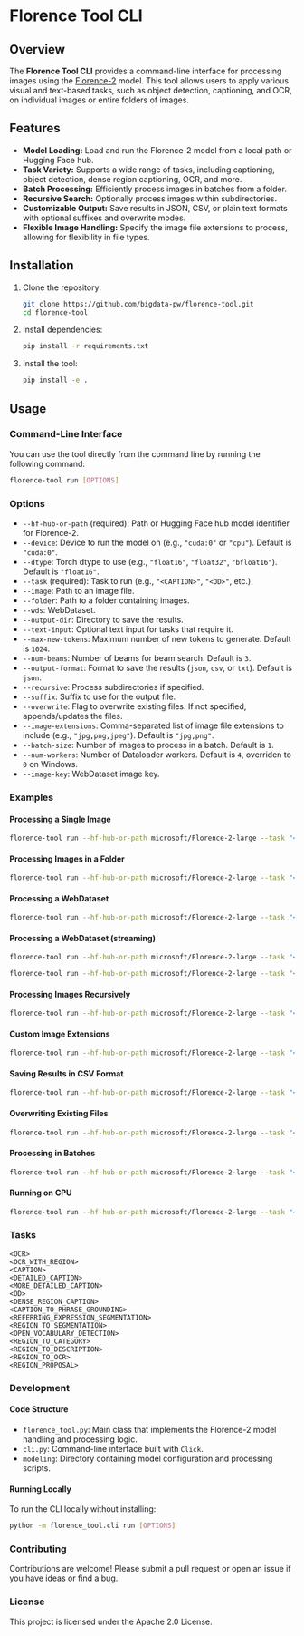 # Florence Tool CLI

## Overview

The **Florence Tool CLI** provides a command-line interface for processing images using the [Florence-2](https://huggingface.co/microsoft/Florence-2-large) model. This tool allows users to apply various visual and text-based tasks, such as object detection, captioning, and OCR, on individual images or entire folders of images.

## Features

- **Model Loading:** Load and run the Florence-2 model from a local path or Hugging Face hub.
- **Task Variety:** Supports a wide range of tasks, including captioning, object detection, dense region captioning, OCR, and more.
- **Batch Processing:** Efficiently process images in batches from a folder.
- **Recursive Search:** Optionally process images within subdirectories.
- **Customizable Output:** Save results in JSON, CSV, or plain text formats with optional suffixes and overwrite modes.
- **Flexible Image Handling:** Specify the image file extensions to process, allowing for flexibility in file types.

## Installation

1. Clone the repository:

   ```bash
   git clone https://github.com/bigdata-pw/florence-tool.git
   cd florence-tool
   ```

2. Install dependencies:

   ```bash
   pip install -r requirements.txt
   ```

3. Install the tool:

   ```bash
   pip install -e .
   ```

## Usage

### Command-Line Interface

You can use the tool directly from the command line by running the following command:

```bash
florence-tool run [OPTIONS]
```

### Options

- `--hf-hub-or-path` (required): Path or Hugging Face hub model identifier for Florence-2.
- `--device`: Device to run the model on (e.g., `"cuda:0"` or `"cpu"`). Default is `"cuda:0"`.
- `--dtype`: Torch dtype to use (e.g., `"float16"`, `"float32"`, `"bfloat16"`). Default is `"float16"`.
- `--task` (required): Task to run (e.g., `"<CAPTION>"`, `"<OD>"`, etc.).
- `--image`: Path to an image file.
- `--folder`: Path to a folder containing images.
- `--wds`: WebDataset.
- `--output-dir`: Directory to save the results.
- `--text-input`: Optional text input for tasks that require it.
- `--max-new-tokens`: Maximum number of new tokens to generate. Default is `1024`.
- `--num-beams`: Number of beams for beam search. Default is `3`.
- `--output-format`: Format to save the results (`json`, `csv`, or `txt`). Default is `json`.
- `--recursive`: Process subdirectories if specified.
- `--suffix`: Suffix to use for the output file.
- `--overwrite`: Flag to overwrite existing files. If not specified, appends/updates the files.
- `--image-extensions`: Comma-separated list of image file extensions to include (e.g., `"jpg,png,jpeg"`). Default is `"jpg,png"`.
- `--batch-size`: Number of images to process in a batch. Default is `1`.
- `--num-workers`: Number of Dataloader workers. Default is `4`, overriden to `0` on Windows.
- `--image-key`: WebDataset image key.

### Examples

#### Processing a Single Image

```bash
florence-tool run --hf-hub-or-path microsoft/Florence-2-large --task "<CAPTION>" --image /path/to/image.jpg --output-dir /path/to/output/
```

#### Processing Images in a Folder

```bash
florence-tool run --hf-hub-or-path microsoft/Florence-2-large --task "<OD>" --folder /path/to/folder/ --output-dir /path/to/output/
```

#### Processing a WebDataset

```bash
florence-tool run --hf-hub-or-path microsoft/Florence-2-large --task "<CAPTION>" --wds "shard-{00000..00069}.tar" --output-dir /path/to/output/
```

#### Processing a WebDataset (streaming)

```bash
florence-tool run --hf-hub-or-path microsoft/Florence-2-large --task "<CAPTION>" --wds "pipe:aws s3 cp s3://data/shard-{00000..00069}.tar -" --output-dir /path/to/output/
```

```bash
florence-tool run --hf-hub-or-path microsoft/Florence-2-large --task "<CAPTION>" --wds "pipe:aws s3 cp s3://data/shard-{00000..00069}.tar --endpoint-url https://00000000000000000000000000000000.r2.cloudflarestorage.com -" --output-dir /path/to/output/
```

#### Processing Images Recursively

```bash
florence-tool run --hf-hub-or-path microsoft/Florence-2-large --task "<OCR>" --folder /path/to/folder/ --output-dir /path/to/output/ --recursive
```

#### Custom Image Extensions

```bash
florence-tool run --hf-hub-or-path microsoft/Florence-2-large --task "<DENSE_REGION_CAPTION>" --folder /path/to/folder/ --image-extensions jpg,png,jpeg --output-dir /path/to/output/
```

#### Saving Results in CSV Format

```bash
florence-tool run --hf-hub-or-path microsoft/Florence-2-large --task "<REGION_PROPOSAL>" --folder /path/to/folder/ --output-dir /path/to/output/ --output-format csv
```

#### Overwriting Existing Files

```bash
florence-tool run --hf-hub-or-path microsoft/Florence-2-large --task "<CAPTION>" --folder /path/to/folder/ --output-dir /path/to/output/ --suffix captions --overwrite
```

#### Processing in Batches

```bash
florence-tool run --hf-hub-or-path microsoft/Florence-2-large --task "<CAPTION>" --folder /path/to/folder/ --output-dir /path/to/output/ --batch-size 4
```

#### Running on CPU

```bash
florence-tool run --hf-hub-or-path microsoft/Florence-2-large --task "<CAPTION>" --folder /path/to/folder/ --output-dir /path/to/output/ --device "cpu"
```

### Tasks

```
<OCR>
<OCR_WITH_REGION>
<CAPTION>
<DETAILED_CAPTION>
<MORE_DETAILED_CAPTION>
<OD>
<DENSE_REGION_CAPTION>
<CAPTION_TO_PHRASE_GROUNDING>
<REFERRING_EXPRESSION_SEGMENTATION>
<REGION_TO_SEGMENTATION>
<OPEN_VOCABULARY_DETECTION>
<REGION_TO_CATEGORY>
<REGION_TO_DESCRIPTION>
<REGION_TO_OCR>
<REGION_PROPOSAL>
```

### Development

#### Code Structure

- `florence_tool.py`: Main class that implements the Florence-2 model handling and processing logic.
- `cli.py`: Command-line interface built with `Click`.
- `modeling`: Directory containing model configuration and processing scripts.

#### Running Locally

To run the CLI locally without installing:

```bash
python -m florence_tool.cli run [OPTIONS]
```

### Contributing

Contributions are welcome! Please submit a pull request or open an issue if you have ideas or find a bug.

### License

This project is licensed under the Apache 2.0 License.

